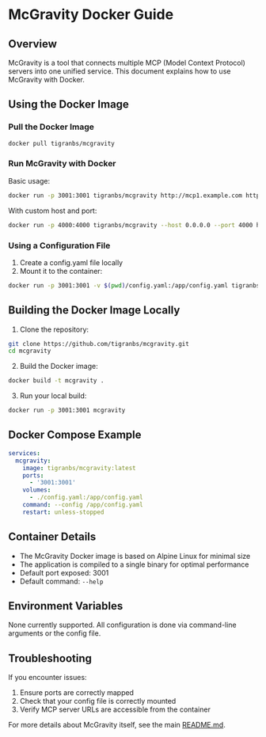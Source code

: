 # McGravity Docker Guide

## Overview

McGravity is a tool that connects multiple MCP (Model Context Protocol) servers into one unified service. This document explains how to use McGravity with Docker.

## Using the Docker Image

### Pull the Docker Image

```bash
docker pull tigranbs/mcgravity
```

### Run McGravity with Docker

Basic usage:

```bash
docker run -p 3001:3001 tigranbs/mcgravity http://mcp1.example.com http://mcp2.example.com
```

With custom host and port:

```bash
docker run -p 4000:4000 tigranbs/mcgravity --host 0.0.0.0 --port 4000 http://mcp1.example.com
```

### Using a Configuration File

1. Create a config.yaml file locally
2. Mount it to the container:

```bash
docker run -p 3001:3001 -v $(pwd)/config.yaml:/app/config.yaml tigranbs/mcgravity --config /app/config.yaml
```

## Building the Docker Image Locally

1. Clone the repository:

```bash
git clone https://github.com/tigranbs/mcgravity.git
cd mcgravity
```

2. Build the Docker image:

```bash
docker build -t mcgravity .
```

3. Run your local build:

```bash
docker run -p 3001:3001 mcgravity
```

## Docker Compose Example

```yaml
services:
  mcgravity:
    image: tigranbs/mcgravity:latest
    ports:
      - '3001:3001'
    volumes:
      - ./config.yaml:/app/config.yaml
    command: --config /app/config.yaml
    restart: unless-stopped
```

## Container Details

- The McGravity Docker image is based on Alpine Linux for minimal size
- The application is compiled to a single binary for optimal performance
- Default port exposed: 3001
- Default command: `--help`

## Environment Variables

None currently supported. All configuration is done via command-line arguments or the config file.

## Troubleshooting

If you encounter issues:

1. Ensure ports are correctly mapped
2. Check that your config file is correctly mounted
3. Verify MCP server URLs are accessible from the container

For more details about McGravity itself, see the main [README.md](https://github.com/tigranbs/mcgravity/blob/main/README.md).
